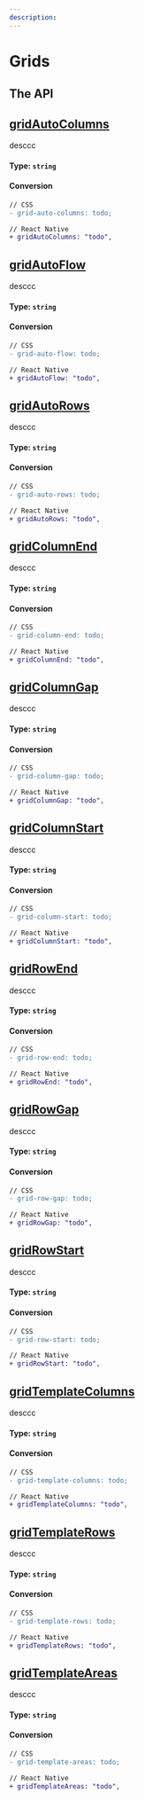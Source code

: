 ```yaml
---
description:
---
```


# Grids

## The API

## [gridAutoColumns](https://developer.mozilla.org/en-US/docs/Web/CSS/grid-auto-columns)

desccc

#### **Type:** `string`

#### Conversion

```diff
// CSS
- grid-auto-columns: todo;

// React Native
+ gridAutoColumns: "todo",
```

## [gridAutoFlow](https://developer.mozilla.org/en-US/docs/Web/CSS/grid-auto-flow)

desccc

#### **Type:** `string`

#### Conversion

```diff
// CSS
- grid-auto-flow: todo;

// React Native
+ gridAutoFlow: "todo",
```

## [gridAutoRows](https://developer.mozilla.org/en-US/docs/Web/CSS/grid-auto-rows)

desccc

#### **Type:** `string`

#### Conversion

```diff
// CSS
- grid-auto-rows: todo;

// React Native
+ gridAutoRows: "todo",
```

## [gridColumnEnd](https://developer.mozilla.org/en-US/docs/Web/CSS/grid-column-end)

desccc

#### **Type:** `string`

#### Conversion

```diff
// CSS
- grid-column-end: todo;

// React Native
+ gridColumnEnd: "todo",
```

## [gridColumnGap](https://developer.mozilla.org/en-US/docs/Web/CSS/grid-column-gap)

desccc

#### **Type:** `string`

#### Conversion

```diff
// CSS
- grid-column-gap: todo;

// React Native
+ gridColumnGap: "todo",
```

## [gridColumnStart](https://developer.mozilla.org/en-US/docs/Web/CSS/grid-column-start)

desccc

#### **Type:** `string`

#### Conversion

```diff
// CSS
- grid-column-start: todo;

// React Native
+ gridColumnStart: "todo",
```

## [gridRowEnd](https://developer.mozilla.org/en-US/docs/Web/CSS/grid-Row-End)

desccc

#### **Type:** `string`

#### Conversion

```diff
// CSS
- grid-row-end: todo;

// React Native
+ gridRowEnd: "todo",
```

## [gridRowGap](https://developer.mozilla.org/en-US/docs/Web/CSS/grid-Row-Gap)

desccc

#### **Type:** `string`

#### Conversion

```diff
// CSS
- grid-row-gap: todo;

// React Native
+ gridRowGap: "todo",
```

## [gridRowStart](https://developer.mozilla.org/en-US/docs/Web/CSS/grid-Row-Start)

desccc

#### **Type:** `string`

#### Conversion

```diff
// CSS
- grid-row-start: todo;

// React Native
+ gridRowStart: "todo",
```

## [gridTemplateColumns](https://developer.mozilla.org/en-US/docs/Web/CSS/grid-Template-Columns)

desccc

#### **Type:** `string`

#### Conversion

```diff
// CSS
- grid-template-columns: todo;

// React Native
+ gridTemplateColumns: "todo",
```

## [gridTemplateRows](https://developer.mozilla.org/en-US/docs/Web/CSS/grid-Template-Rows)

desccc

#### **Type:** `string`

#### Conversion

```diff
// CSS
- grid-template-rows: todo;

// React Native
+ gridTemplateRows: "todo",
```

## [gridTemplateAreas](https://developer.mozilla.org/en-US/docs/Web/CSS/grid-Template-Areas)

desccc

#### **Type:** `string`

#### Conversion

```diff
// CSS
- grid-template-areas: todo;

// React Native
+ gridTemplateAreas: "todo",
```

